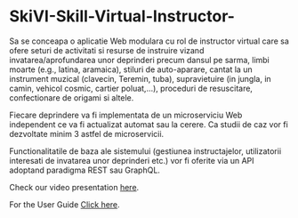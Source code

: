 # SkiVI-Skill-Virtual-Instructor-

Sa se conceapa o aplicatie Web modulara cu rol de instructor virtual care sa ofere seturi de activitati si resurse de instruire vizand invatarea/aprofundarea unor deprinderi precum dansul pe sarma, limbi moarte (e.g., latina, aramaica), stiluri de auto-aparare, cantat la un instrument muzical (clavecin, Teremin, tuba), supravietuire (in jungla, in camin, vehicol cosmic, cartier poluat,...), proceduri de resuscitare, confectionare de origami si altele.

Fiecare deprindere va fi implementata de un microserviciu Web independent ce va fi actualizat automat sau la cerere. Ca studii de caz vor fi dezvoltate minim 3 astfel de microservicii.

Functionalitatile de baza ale sistemului (gestiunea instructajelor, utilizatorii interesati de invatarea unor deprinderi etc.) vor fi oferite via un API adoptand paradigma REST sau GraphQL.

Check our video presentation [here](https://www.youtube.com/watch?v=d3jXi67qESo).

For the User Guide [Click here](https://github.com/Serithipithy/SkiVI-Skill-Virtual-Instructor-/blob/main/userGuide.md).

